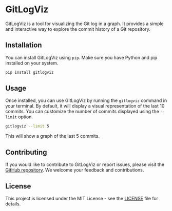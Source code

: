 # GitLogViz

GitLogViz is a tool for visualizing the Git log in a graph. It provides a simple and interactive way to explore the commit history of a Git repository.

## Installation

You can install GitLogViz using `pip`. Make sure you have Python and pip installed on your system.

```bash
pip install gitlogviz
```

## Usage

Once installed, you can use GitLogViz by running the `gitlogviz` command in your terminal. By default, it will display a visual representation of the last 10 commits. You can customize the number of commits displayed using the `--limit` option.

```bash
gitlogviz --limit 5
```

This will show a graph of the last 5 commits.

## Contributing

If you would like to contribute to GitLogViz or report issues, please visit the [GitHub repository](https://github.com/okpyjs/gitlogviz). We welcome your feedback and contributions.

## License

This project is licensed under the MIT License - see the [LICENSE](LICENSE) file for details.
